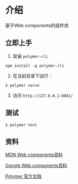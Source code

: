 # 介绍
基于Web components的组件库


## 立即上手

1. 安装 `polymer-cli`
```
npm install -g polymer-cli
```

2. 在当前目录下运行：
```
$ polymer serve
```

3. 访问 `http://127.0.0.1:8081/`

## 测试

```
$ polymer test
```


## 资料

[MDN Web components资料](https://developer.mozilla.org/zh-CN/docs/Web/Web_Components)

[Google Web components资料](https://developers.google.com/web/fundamentals/)

[Polymer 官方文档](https://polymer-library.polymer-project.org/)

